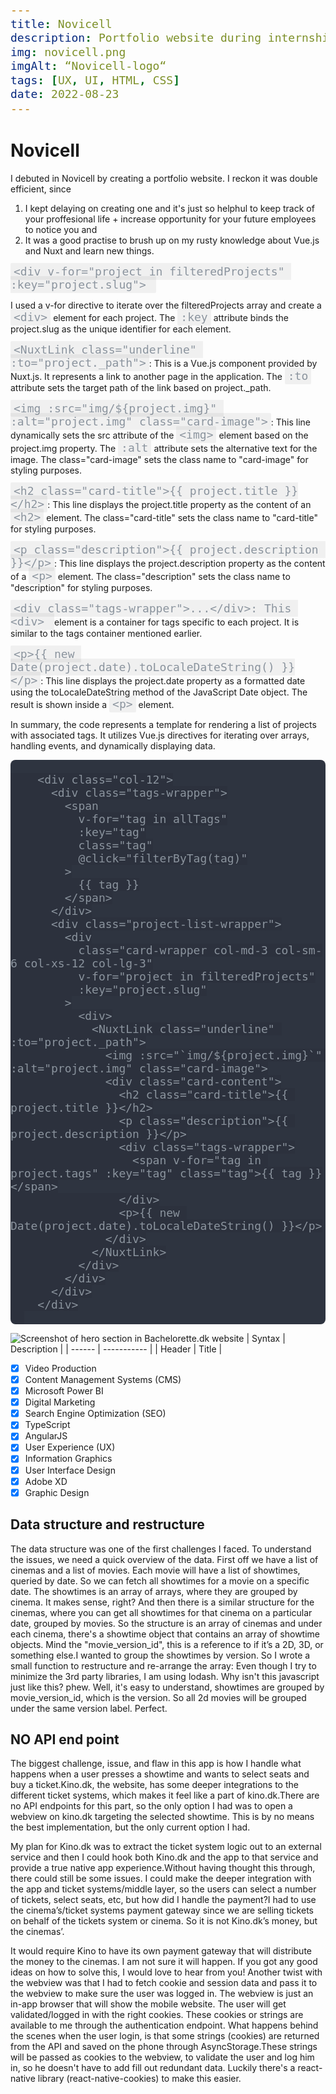 ```yaml
---
title: Novicell
description: Portfolio website during internship at Novicell
img: novicell.png
imgAlt: “Novicell-logo“
tags: [UX, UI, HTML, CSS]
date: 2022-08-23
---
```


# Novicell

I debuted in Novicell by creating a portfolio website. I reckon it was double efficient, since 
1. I kept delaying on creating one and it's just so helphul to keep track of your proffesional life + increase opportunity for your future employees to notice you and 
2. It was a good practise to brush up on my rusty knowledge about Vue.js and Nuxt and learn new things.

`<div v-for="project in filteredProjects" :key="project.slug"> ` 

I used a v-for directive to iterate over the filteredProjects array and create a `<div>` element for each project. The `:key` attribute binds the project.slug as the unique identifier for each element. 

`<NuxtLink class="underline" :to="project._path">`: This is a Vue.js component provided by Nuxt.js. It represents a link to another page in the application. The `:to` attribute sets the target path of the link based on project._path.

`<img :src="img/${project.img}" :alt="project.img" class="card-image">`: This line dynamically sets the src attribute of the `<img>` element based on the project.img property. The `:alt` attribute sets the alternative text for the image. The class="card-image" sets the class name to "card-image" for styling purposes.

`<h2 class="card-title">{{ project.title }}</h2>`: This line displays the project.title property as the content of an `<h2>` element. The class="card-title" sets the class name to "card-title" for styling purposes.

`<p class="description">{{ project.description }}</p>`: This line displays the project.description property as the content of a `<p>` element. The class="description" sets the class name to "description" for styling purposes.

`<div class="tags-wrapper">...</div>: This <div> `element is a container for tags specific to each project. It is similar to the tags container mentioned earlier.

`<p>{{ new Date(project.date).toLocaleDateString() }}</p>`: This line displays the project.date property as a formatted date using the toLocaleDateString method of the JavaScript Date object. The result is shown inside a `<p>` element.

In summary, the code represents a template for rendering a list of projects with associated tags. It utilizes Vue.js directives for iterating over arrays, handling events, and dynamically displaying data.


<pre style="background-color: #2e3440">
  <code data-language="javascript">
    &lt;div class=&quot;col-12&quot;&gt;
      &lt;div class=&quot;tags-wrapper&quot;&gt;
        &lt;span
          v-for=&quot;tag in allTags&quot;
          :key=&quot;tag&quot;
          class=&quot;tag&quot;
          @click=&quot;filterByTag(tag)&quot;
        &gt;
          {{ tag }}
        &lt;/span&gt;
      &lt;/div&gt;
      &lt;div class=&quot;project-list-wrapper&quot;&gt;
        &lt;div
          class=&quot;card-wrapper col-md-3 col-sm-6 col-xs-12 col-lg-3&quot;
          v-for=&quot;project in filteredProjects&quot;
          :key=&quot;project.slug&quot;
        &gt;
          &lt;div&gt;
            &lt;NuxtLink class=&quot;underline&quot; :to=&quot;project._path&quot;&gt;
              &lt;img :src=&quot;`img/${project.img}`&quot; :alt=&quot;project.img&quot; class=&quot;card-image&quot;&gt;
              &lt;div class=&quot;card-content&quot;&gt;
                &lt;h2 class=&quot;card-title&quot;&gt;{{ project.title }}&lt;/h2&gt;
                &lt;p class=&quot;description&quot;&gt;{{ project.description }}&lt;/p&gt;
                &lt;div class=&quot;tags-wrapper&quot;&gt;
                  &lt;span v-for=&quot;tag in project.tags&quot; :key=&quot;tag&quot; class=&quot;tag&quot;&gt;{{ tag }}&lt;/span&gt;
                &lt;/div&gt;
                &lt;p&gt;{{ new Date(project.date).toLocaleDateString() }}&lt;/p&gt;
              &lt;/div&gt;
            &lt;/NuxtLink&gt;
          &lt;/div&gt;
        &lt;/div&gt;
      &lt;/div&gt;
    &lt;/div&gt;
  </code>
</pre>

![Screenshot of hero section in Bachelorette.dk website](/img/eliteit.png)
| Syntax | Description |
| ------ | ----------- |
| Header | Title       |

- [x] Video Production
- [x] Content Management Systems (CMS)
- [x] Microsoft Power BI
- [x] Digital Marketing
- [x] Search Engine Optimization (SEO)
- [x] TypeScript
- [x] AngularJS
- [x] User Experience (UX)
- [x] Information Graphics
- [x] User Interface Design
- [x] Adobe XD
- [x] Graphic Design
## Data structure and restructure
The data structure was one of the first challenges I faced. To understand the issues, we need a quick overview of the data. First off we have a list of cinemas and a list of movies. Each movie will have a list of showtimes, queried by date. So we can fetch all showtimes for a movie on a specific date. The showtimes is an array of arrays, where they are grouped by cinema. It makes sense, right? And then there is a similar structure for the cinemas, where you can get all showtimes for that cinema on a particular date, grouped by movies. So the structure is an array of cinemas and under each cinema, there's a showtime object that contains an array of showtime objects. Mind the "movie_version_id", this is a reference to if it’s a 2D, 3D, or something else.I wanted to group the showtimes by version. So I wrote a small function to restructure and re-arrange the array: Even though I try to minimize the 3rd party libraries, I am using lodash. Why isn't this javascript just like this? phew. Well, it's easy to understand, showtimes are grouped by movie_version_id, which is the version. So all 2d movies will be grouped under the same version label. Perfect.


## NO API end point

The biggest challenge, issue, and flaw in this app is how I handle what happens when a user presses a showtime and wants to select seats and buy a ticket.Kino.dk, the website, has some deeper integrations to the different ticket systems, which makes it feel like a part of kino.dk.There are no API endpoints for this part, so the only option I had was to open a webview on kino.dk targeting the selected showtime.
This is by no means the best implementation, but the only current option I had.

My plan for Kino.dk was to extract the ticket system logic out to an external service and then I could hook both Kino.dk and the app to that service and provide a true native app experience.Without having thought this through, there could still be some issues. I could make the deeper integration with the app and ticket systems/middle layer, so the users can select a number of tickets, select seats, etc, but how did I handle the payment?I had to use the cinema’s/ticket systems payment gateway since we are selling tickets on behalf of the tickets system or cinema. So it is not Kino.dk’s money, but the cinemas’.

It would require Kino to have its own payment gateway that will distribute the money to the cinemas. I am not sure it will happen. If you got any good ideas on how to solve this, I would love to hear from you! Another twist with the webview was that I had to fetch cookie and session data and pass it to the webview to make sure the user was logged in.
The webview is just an in-app browser that will show the mobile website. The user will get validated/logged in with the right cookies. These cookies or strings are available to me through the authentication endpoint.
What happens behind the scenes when the user login, is that some strings (cookies) are returned from the API and saved on the phone through AsyncStorage.These strings will be passed as cookies to the webview, to validate the user and log him in, so he doesn't have to add fill out redundant data. Luckily there's a react-native library (react-native-cookies) to make this easier.
<style scoped>
    code {
    background: rgba(0,0,0,.05);
    border-radius: 2px;
    font-size: 18px;
    padding: 3px 5px;
    color: #8B949E;
    }

    pre {
    background-color: #24292e;
    border-radius: 8px;
    overflow-x: scroll;
    overflow-y: hidden;
    color: #8B949E;
    
}
::-webkit-scrollbar-thumb {
    background-clip: content-box;
    background-color: #d6dee1;
    border: 6px solid transparent;
    border-radius: 20px;
}
pre code .line {
    display: block;
    min-height: 1rem;
}

</style>